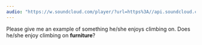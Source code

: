 ```yaml
---
audio: "https://w.soundcloud.com/player/?url=https%3A//api.soundcloud.com/tracks/1472804152%3Fsecret_token%3Ds-Ku3Uux9gzWx&color=%23ff5500&auto_play=true&hide_related=false&show_comments=true&show_user=true&show_reposts=false&show_teaser=true&visual=true"
---
```


Please give me an example of something he/she enjoys climbing on. Does he/she enjoy climbing on <strong>furniture</strong>?